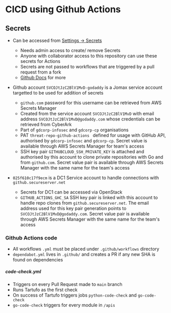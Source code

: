 # CICD using Github Actions 

## Secrets
- Can be accessed from [Settings -> Secrets](https://github.com/gdcorp-infosec/threat-api/settings/secrets/actions)
    - Needs admin access to create/ remove Secrets 
    - Anyone with collaborator access to this repository can use these secrets for Actions
    - Secrets are not passed to workflows that are triggered by a pull request from a fork
    - [Github Docs](https://docs.github.com/en/actions/reference/encrypted-secrets) for more
  
- Github account `SVCOJtJzC2BlV1MvD-godaddy` is a Jomax service account targetted to be used for addition of secrets
    - `github.com` password for this username can be retrieved from AWS Secrets Manager
    - Created from the service account `SVCOJtJzC2BlV1MvD` with email address `SVCOJtJzC2BlV1MvD@godaddy.com` whose credentials can be retrieved from CyberArk
    - Part of `gdcorp-infosec` and `gdcorp-cp` organisations
    - PAT `threat-repo-github-actions ` defined for usage with GitHub API, authorised by  `gdcorp-infosec` and `gdcorp-cp`. Secret value is available through AWS Secrets Manager for team's access
    - SSH key pair `GITHUBCLOUD_SSH_PRIVATE_KEY` is attached and authorised by this account to clone private repositories with Go and from `github.com`. Secret value pair is available through AWS Secrets Manager with the same name for the team's access
  
- `025f610c17f9ecm` is a DC1 Service account to handle connections with `github.secureserver.net` 
    - Secrets for DC1 can be accessed via OpenStack
    - `GITHUB_ACTIONS_GHC_SA` SSH key pair is linked with this account to handle repo clones from `github.secureserver.net`. The email address used for this key pair generation points to `SVCOJtJzC2BlV1MvD@godaddy.com`. Secret value pair is available through AWS Secrets Manager with the same name for the team's access
  

### Github Actions code
- All workflows `.yml` must be placed under `.github/workflows` directory 
- `dependabot.yml` lives in `.github/` and creates a PR if any new SHA is found on dependencies 

##### code-check.yml 
- Triggers on every Pull Request made to `main` branch
- Runs Tartufo as the first check
- On success of Tartufo triggers jobs `python-code-check` and `go-code-check`
- `go-code-check` triggers for every module in `/apis`
